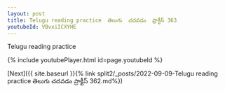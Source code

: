 ```yaml
---
layout: post
title: Telugu reading practice  తెలుగు  చదవడం  ప్రాక్టీస్ 363
youtubeId: VBvxiICXYHE
---
```

 
 
Telugu reading practice
 
 
 
 
 


{% include youtubePlayer.html id=page.youtubeId %}
 
[Next]({{ site.baseurl }}{% link  split2/_posts/2022-09-09-Telugu reading practice  తెలుగు  చదవడం  ప్రాక్టీస్ 362.md%})
 
